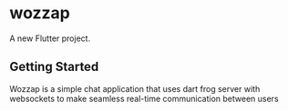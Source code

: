 # wozzap

A new Flutter project.

## Getting Started
Wozzap is a simple chat application that uses dart frog server with websockets to make seamless real-time communication between users

